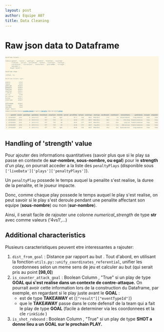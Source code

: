 ```yaml
---
layout: post
author: Equipe A07
title: Data Cleaning
---
```


# Raw json data to Dataframe

![SCREENSHOT OF THE DATAFRAME](image/2023-10-06-data_cleaning/1697482322088.png "Dataframe head exctract")

## Handling of 'strength' value

Pour ajouter des informations quantitatives (savoir plus que si le play sa passe en contexte de **sur-nombre, sous-nombre, ou egal**) pour le **strength** d'un play, on pourrait acceder a la liste des `penaltyPlays`  (disponible sous  `['liveData']['plays']['penaltyPlays']`). 

Un `penaltyPlay` possede le temps auquel la penalite s'est realise, la duree de la penalite, et le joueur impacte. 

Donc, comme chaque play possede le temps auquel le play s'est realise, on peut savoir si le play s'est deroule pendant une penalite affectant son equipe (**sous-nombre**) ou non (**sur-nombre**).

Ainsi, il serait facile de rajouter une colonne *numerical_strength* de type **str** avec comme valeurs ('4vs1',...)

## Additional characteristics

Plusieurs caracteristiques peuvent etre interessantes a rajouter:

1. `dist_from_goal` : Distance par rapport au but . Tout d'abord, en utilisant la fonction  `utils.py::unify_coordinates_referential`, unifier les coordonnees selon un meme sens de jeu et calculer au but (qui serait pris au point **[98,0]**)
2. `is_counter_attack_goal` : Boolean Column , "True" si un play de type **GOAL qui s'est realise dans un contexte de contre-attaque.** On pourrait avoir cette information lors de la construction du Dataframe, par exemple, en regardant si le play juste avant le **GOAL** :
   * est de type **TAKEAWAY** et (`["result"]["eventTypeId"]`)
   * que le **TAKEAWAY** passe dans le cote defensif de la team qui a fait le play de type **GOAL** (facile a determiner via les coordonnees et la cle `rinkSide` )
3. `is_shot_rebound` : Boolean Column , "True" si un play de type **SHOT a donne lieu a un GOAL sur le prochain PLAY.**
